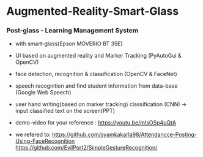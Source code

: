 # Augmented-Reality-Smart-Glass 
### Post-glass - Learning Management System
- with smart-glass(Epson MOVERIO BT 35E)
- UI based on augmented reality and Marker Tracking (PyAutoGui & OpenCV)
- face detection, recognition & classification (OpenCV & FaceNet) 
- speech recognition and find student information from data-base (Google Web Speech)
- user hand writing(based on marker tracking) classification (CNN) -> input classified text on the screen(PPT)
- demo-video for your reference :
https://youtu.be/mIsOSp4uQtA

- we refered to: 
https://github.com/syamkakarla98/Attendancce-Posting-Using-FaceRecognition 
https://github.com/EvilPort2/SimpleGestureRecognition/ 


